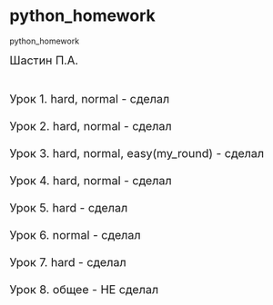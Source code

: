 # python_homework
python_homework

<div style="font-size: 20px; ">
Шастин П.А.</br></br>

Урок 1. hard, normal - сделал</br></br>
Урок 2. hard, normal - сделал</br></br>
Урок 3. hard, normal, easy(my_round) - сделал</br></br>
Урок 4. hard, normal - сделал</br></br>
Урок 5. hard - сделал</br></br>
Урок 6. normal - сделал</br></br>
Урок 7. hard - сделал</br></br>
Урок 8. общее - НЕ сделал</br></br>
</div>
